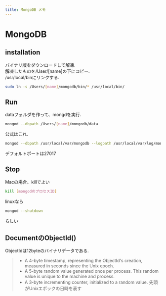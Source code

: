 ```yaml
---
title: MongoDB メモ
---
```




# MongoDB

## installation
バイナリ版をダウンロードして解凍.  
解凍したものを/User/[name]の下にコピー.  
/usr/local/binにリンクする.  

```bash
sudo ln -s /Users/[name]/mongodb/bin/* /usr/local/bin/
```
## Run
dataフォルダを作って、mongdを実行.  

```bash
mongod --dbpath /Users/[name]/mongodb/data
```
公式はこれ.    

```bash
mongod --dbpath /usr/local/var/mongodb --logpath /usr/local/var/log/mongodb/mongo.log --fork
```
デフォルトポートは27017

## Stop
Macの場合、killでよい

```bash
kill [mongodのプロセスID]
```

linuxなら

```bash
mongod --shutdown
```
らしい


## DocumentのObjectId()

ObjectIdは12byteのバイナリデータである.  
> -   A 4-byte timestamp, representing the ObjectId's creation, measured in seconds since the Unix epoch.
> -   A 5-byte random value generated once per process. This random value is unique to the machine and process.
> -   A 3-byte incrementing counter, initialized to a random value.
先頭がUnixエポックの日時を表す



